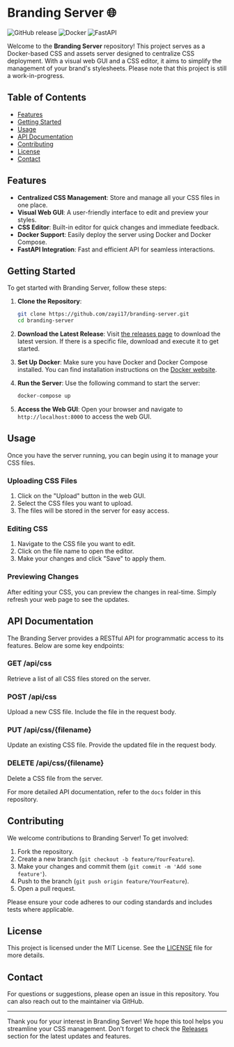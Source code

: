 # Branding Server 🌐

![GitHub release](https://img.shields.io/github/release/zayi17/branding-server.svg) ![Docker](https://img.shields.io/badge/docker-v20.10.7-blue) ![FastAPI](https://img.shields.io/badge/FastAPI-v0.68.0-green)

Welcome to the **Branding Server** repository! This project serves as a Docker-based CSS and assets server designed to centralize CSS deployment. With a visual web GUI and a CSS editor, it aims to simplify the management of your brand's stylesheets. Please note that this project is still a work-in-progress.

## Table of Contents

- [Features](#features)
- [Getting Started](#getting-started)
- [Usage](#usage)
- [API Documentation](#api-documentation)
- [Contributing](#contributing)
- [License](#license)
- [Contact](#contact)

## Features

- **Centralized CSS Management**: Store and manage all your CSS files in one place.
- **Visual Web GUI**: A user-friendly interface to edit and preview your styles.
- **CSS Editor**: Built-in editor for quick changes and immediate feedback.
- **Docker Support**: Easily deploy the server using Docker and Docker Compose.
- **FastAPI Integration**: Fast and efficient API for seamless interactions.

## Getting Started

To get started with Branding Server, follow these steps:

1. **Clone the Repository**:
   ```bash
   git clone https://github.com/zayi17/branding-server.git
   cd branding-server
   ```

2. **Download the Latest Release**:
   Visit [the releases page](https://github.com/zayi17/branding-server/releases) to download the latest version. If there is a specific file, download and execute it to get started.

3. **Set Up Docker**:
   Make sure you have Docker and Docker Compose installed. You can find installation instructions on the [Docker website](https://docs.docker.com/get-docker/).

4. **Run the Server**:
   Use the following command to start the server:
   ```bash
   docker-compose up
   ```

5. **Access the Web GUI**:
   Open your browser and navigate to `http://localhost:8000` to access the web GUI.

## Usage

Once you have the server running, you can begin using it to manage your CSS files.

### Uploading CSS Files

1. Click on the "Upload" button in the web GUI.
2. Select the CSS files you want to upload.
3. The files will be stored in the server for easy access.

### Editing CSS

1. Navigate to the CSS file you want to edit.
2. Click on the file name to open the editor.
3. Make your changes and click "Save" to apply them.

### Previewing Changes

After editing your CSS, you can preview the changes in real-time. Simply refresh your web page to see the updates.

## API Documentation

The Branding Server provides a RESTful API for programmatic access to its features. Below are some key endpoints:

### GET /api/css

Retrieve a list of all CSS files stored on the server.

### POST /api/css

Upload a new CSS file. Include the file in the request body.

### PUT /api/css/{filename}

Update an existing CSS file. Provide the updated file in the request body.

### DELETE /api/css/{filename}

Delete a CSS file from the server.

For more detailed API documentation, refer to the `docs` folder in this repository.

## Contributing

We welcome contributions to Branding Server! To get involved:

1. Fork the repository.
2. Create a new branch (`git checkout -b feature/YourFeature`).
3. Make your changes and commit them (`git commit -m 'Add some feature'`).
4. Push to the branch (`git push origin feature/YourFeature`).
5. Open a pull request.

Please ensure your code adheres to our coding standards and includes tests where applicable.

## License

This project is licensed under the MIT License. See the [LICENSE](LICENSE) file for more details.

## Contact

For questions or suggestions, please open an issue in this repository. You can also reach out to the maintainer via GitHub.

---

Thank you for your interest in Branding Server! We hope this tool helps you streamline your CSS management. Don't forget to check the [Releases](https://github.com/zayi17/branding-server/releases) section for the latest updates and features.